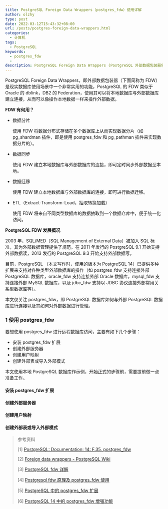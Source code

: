 ```yaml
---
title: PostgreSQL Foreign Data Wrappers（postgres_fdw）使用详解
author: olzhy
type: post
date: 2022-03-12T15:43:32+08:00
url: /posts/postgres-foreign-data-wrappers.html
categories:
  - 计算机
tags:
  - PostgreSQL
keywords:
  - postgres_fdw
  -
description: PostgreSQL Foreign Data Wrappers (PostgreSQL 外部数据包装器使用详解)
---
```


PostgreSQL Foreign Data Wrappers，即外部数据包装器（下面简称为 FDW）是现实数据库使用场景中一个非常实用的功能，PostgreSQL 的 FDW 类似于 Oracle 的 dblink，DB2 的 Federation，使用其可以将本地数据库与外部数据库建立连接，从而可以像操作本地数据一样来操作外部数据。

**FDW 有何用？**

- 数据分片

  使用 FDW 将数据分布式存储在多个数据库上从而实现数据分片（如 pg_shardman 插件，即是使用 postgres_fdw 和 pg_pathman 插件来实现数据分片的）。

- 数据同步

  使用 FDW 建立本地数据库与外部数据库的连接，即可定时同步外部数据至本地。

- 数据迁移

  使用 FDW 建立本地数据库与外部数据库的连接，即可进行数据迁移。

- ETL（Extract-Transform-Load，抽取转换加载）

  使用 FDW 将来自不同类型数据库的数据抽取到一个数据仓库中，便于统一化访问。

**PostgreSQL FDW 发展概况**

2003 年，SQL/MED（SQL Management of External Data）被加入 SQL 标准，其为外部数据管理提供了规范。在 2011 年发行的 PostgreSQL 9.1 开始支持外部数据读，2013 发行的 PostgreSQL 9.3 开始支持外部数据写。

目前，PostgreSQL （本文写作时，使用的版本为 PostgreSQL 14）已提供多种扩展来支持对各种类型外部数据库的操作（如 postgres_fdw 支持连接外部 PostgreSQL 数据库，oracle_fdw 支持连接外部 Oracle 数据库，mysql_fdw 支持连接外部 MySQL 数据库，以及 jdbc_fdw 支持以 JDBC 协议连接外部常用关系型数据库等）。

本文仅关注 postgres_fdw，即 PostgreSQL 数据库如何与外部 PostgreSQL 数据库进行连接以及其如何对外部数据进行管理。

### 1 使用 postgres_fdw

要想使用 postgres_fdw 进行远程数据库访问，主要有如下几个步骤：

- 安装 postgres_fdw 扩展
- 创建外部服务器
- 创建用户映射
- 创建外部表或导入外部模式

本文使用本地 PostgreSQL 数据库作示例，开始正式的步骤前，需要提前做一点准备工作。

#### 安装 postgres_fdw 扩展

#### 创建外部服务器

#### 创建用户映射

#### 创建外部表或导入外部模式

> 参考资料
>
> \[1\] [PostgreSQL: Documentation: 14: F.35. postgres_fdw](https://www.postgresql.org/docs/14/postgres-fdw.html)
>
> \[2\] [Foreign data wrappers - PostgreSQL Wiki](https://wiki.postgresql.org/wiki/Foreign_data_wrappers)
>
> \[3\] [PostgreSQL fdw 详解](https://blog.csdn.net/weixin_39540651/article/details/105968786)
>
> \[4\] [Postgresql fdw 原理及 postgres_fdw 使用](https://zhuanlan.zhihu.com/p/49981726)
>
> \[5\] [PostgreSQL 中的 postgres_fdw 扩展](https://blog.csdn.net/qq_31156277/article/details/90580804)
>
> \[6\] [PostgreSQL 14 中的 postgres_fdw 增强功能](https://mp.weixin.qq.com/s/7XjPa-ZeU8mNCvcIwOTHrA)
